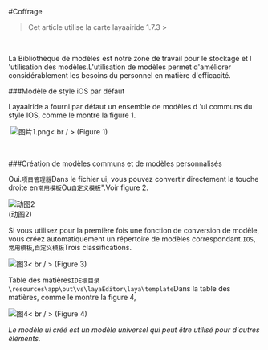 #Coffrage

> Cet article utilise la carte layaairide 1.7.3 >

​

La Bibliothèque de modèles est notre zone de travail pour le stockage et l 'utilisation des modèles.L'utilisation de modèles permet d'améliorer considérablement les besoins du personnel en matière d'efficacité.



###Modèle de style iOS par défaut

Layaairide a fourni par défaut un ensemble de modèles d 'ui communs du style IOS, comme le montre la figure 1.



​        ![图片1.png](img/1.png)< br / >
(Figure 1)

​

###Création de modèles communs et de modèles personnalisés

Oui.`项目管理器`Dans le fichier ui, vous pouvez convertir directement la touche droite en`常用模板`Ou`自定义模板`".Voir figure 2.

![动图2](img/2.gif) <br /> (动图2)


Si vous utilisez pour la première fois une fonction de conversion de modèle, vous créez automatiquement un répertoire de modèles correspondant.`IOS`,`常用模板`,`自定义模板`Trois classifications.

![图3](img/3.png)< br / > (Figure 3)

Table des matières`IDE根目录\resources\app\out\vs\layaEditor\laya\template`Dans la table des matières, comme le montre la figure 4,

![图4](img/4.png)< br / > (Figure 4)

*Le modèle ui créé est un modèle universel qui peut être utilisé pour d'autres éléments.*

